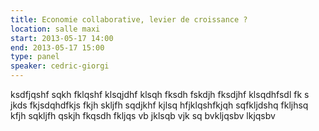 ```yaml
---
title: Economie collaborative, levier de croissance ?
location: salle maxi
start: 2013-05-17 14:00
end: 2013-05-17 15:00
type: panel
speaker: cedric-giorgi 
---
```


ksdfjqshf sqkh fklqshf klsqjdhf klsqh fksdh fskdjh fksdjhf klsqdhfsdl fk s jkds fkjsdqhdfkjs fkjh skljfh sqdjkhf kjlsq hfjklqshfkjqh sqfkljdshq fkljhsq kfjh sqkljfh qskjh fkqsdh fkljqs vb jklsqb vjk sq bvkljqsbv lkjqsbv